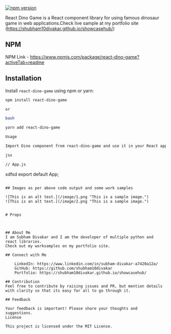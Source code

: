 
[![npm version](https://badge.fury.io/js/react-dino-game.svg)](https://badge.fury.io/js/react-dino-game)

React Dino Game is a React component library for using famous dinosaur game in web applications.Check live sample at my portfolio site (https://shubham10divakar.github.io/showcasehub/)

## NPM 
NPM Link - https://www.npmjs.com/package/react-dino-game?activeTab=readme

## Installation

Install `react-dino-game` using npm or yarn:

```bash
npm install react-dino-game

or

bash

yarn add react-dino-game

Usage

Import Dino component from react-dino-game and use it in your React application:

jsx

// App.js
```
sdfsd
export default App;
```

## Images as per above code output and some work samples

![This is an alt text.](/image/1.png "This is a sample image.")
![This is an alt text.](/image/2.png "This is a sample image.")


# Props



## About Me
I am Subham Divakar and I am the developer of multiple python and react libraries.
Check out my worksamples on my portfolio site.

## Connect with Me

    LinkedIn: https://www.linkedin.com/in/subham-divakar-a7420a12a/
    GitHub: https://github.com/shubham10divakar
    Portfolio: https://shubham10divakar.github.io/showcasehub/

## Contribution
Feel free to contribute by raising issues and PR, but mention details with clarity so that its easy for all to go through it.

## Feedback

Your feedback is important! Please share your thoughts and suggestions.
License

This project is licensed under the MIT License.

